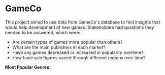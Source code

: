 # GameCo

This project aimed to use data from GameCo's database to find insights that would help development of new games. Stakeholders had questions they needed to be answered, which were:

- Are certain types of games more popular than others?
- What are the main publishers  in each market?
- Have any games decreased or increased in popularity overtime?
- How have sale figures varied through different regions over time? 

**Most Popular Genres:**


